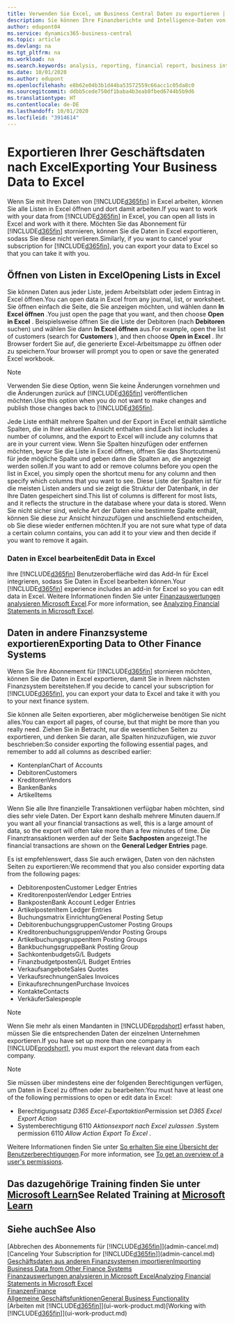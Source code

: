 ```yaml
---
title: Verwenden Sie Excel, um Business Central Daten zu exportieren | Microsoft Docs
description: Sie können Ihre Finanzberichte und Intelligence-Daten von Business Central in Excel exportieren, oder Ihre Financials Daten in Excel öffnen.
author: edupont04
ms.service: dynamics365-business-central
ms.topic: article
ms.devlang: na
ms.tgt_pltfrm: na
ms.workload: na
ms.search.keywords: analysis, reporting, financial report, business intelligence, BI, Excel
ms.date: 10/01/2020
ms.author: edupont
ms.openlocfilehash: e8b62e04b3b1d44ba53572559c66acc1c05da8c0
ms.sourcegitcommit: ddbb5cede750df1baba4b3eab8fbed6744b5b9d6
ms.translationtype: HT
ms.contentlocale: de-DE
ms.lasthandoff: 10/01/2020
ms.locfileid: "3914614"
---
```

# <a name="exporting-your-business-data-to-excel"></a><span data-ttu-id="1ac18-103">Exportieren Ihrer Geschäftsdaten nach Excel</span><span class="sxs-lookup"><span data-stu-id="1ac18-103">Exporting Your Business Data to Excel</span></span>
<span data-ttu-id="1ac18-104">Wenn Sie mit Ihren Daten von [!INCLUDE[d365fin](includes/d365fin_md.md)] in Excel arbeiten, können Sie alle Listen in Excel öffnen und dort damit arbeiten.</span><span class="sxs-lookup"><span data-stu-id="1ac18-104">If you want to work with your data from [!INCLUDE[d365fin](includes/d365fin_md.md)] in Excel, you can open all lists in Excel and work with it there.</span></span> <span data-ttu-id="1ac18-105">Möchten Sie das Abonnement für [!INCLUDE[d365fin](includes/d365fin_md.md)] stornieren, können Sie die Daten in Excel exportieren, sodass Sie diese nicht verlieren.</span><span class="sxs-lookup"><span data-stu-id="1ac18-105">Similarly, if you want to cancel your subscription for [!INCLUDE[d365fin](includes/d365fin_md.md)], you can export your data to Excel so that you can take it with you.</span></span>

## <a name="opening-lists-in-excel"></a><span data-ttu-id="1ac18-106">Öffnen von Listen in Excel</span><span class="sxs-lookup"><span data-stu-id="1ac18-106">Opening Lists in Excel</span></span>
<span data-ttu-id="1ac18-107">Sie können Daten aus jeder Liste, jedem Arbeitsblatt oder jedem Eintrag in Excel öffnen.</span><span class="sxs-lookup"><span data-stu-id="1ac18-107">You can open data in Excel from any journal, list, or worksheet.</span></span> <span data-ttu-id="1ac18-108">Sie öffnen einfach die Seite, die Sie anzeigen möchten, und wählen dann **In Excel öffnen** .</span><span class="sxs-lookup"><span data-stu-id="1ac18-108">You just open the page that you want, and then choose **Open in Excel** .</span></span> <span data-ttu-id="1ac18-109">Beispielsweise öffnen Sie die Liste der Debitoren (nach **Debitoren** suchen) und wählen Sie dann **In Excel öffnen** aus.</span><span class="sxs-lookup"><span data-stu-id="1ac18-109">For example, open the list of customers (search for **Customers** ), and then choose **Open in Excel** .</span></span> <span data-ttu-id="1ac18-110">Ihr Browser fordert Sie auf, die generierte Excel-Arbeitsmappe zu öffnen oder zu speichern.</span><span class="sxs-lookup"><span data-stu-id="1ac18-110">Your browser will prompt you to open or save the generated Excel workbook.</span></span>  

> [!NOTE]
> <span data-ttu-id="1ac18-111">Verwenden Sie diese Option, wenn Sie keine Änderungen vornehmen und die Änderungen zurück auf [!INCLUDE[d365fin](includes/d365fin_md.md)] veröffentlichen möchten.</span><span class="sxs-lookup"><span data-stu-id="1ac18-111">Use this option when you do not want to make changes and publish those changes back to [!INCLUDE[d365fin](includes/d365fin_md.md)].</span></span>  

<span data-ttu-id="1ac18-112">Jede Liste enthält mehrere Spalten und der Export in Excel enthält sämtliche Spalten, die in Ihrer aktuellen Ansicht enthalten sind.</span><span class="sxs-lookup"><span data-stu-id="1ac18-112">Each list includes a number of columns, and the export to Excel will include any columns that are in your current view.</span></span> <span data-ttu-id="1ac18-113">Wenn Sie Spalten hinzufügen oder entfernen möchten, bevor Sie die Liste in Excel öffnen, öffnen Sie das Shortcutmenü für jede mögliche Spalte und geben dann die Spalten an, die angezeigt werden sollen.</span><span class="sxs-lookup"><span data-stu-id="1ac18-113">If you want to add or remove columns before you open the list in Excel, you simply open the shortcut menu for any column and then specify which columns that you want to see.</span></span> <span data-ttu-id="1ac18-114">Diese Liste der Spalten ist für die meisten Listen anders und sie zeigt die Struktur der Datenbank, in der Ihre Daten gespeichert sind.</span><span class="sxs-lookup"><span data-stu-id="1ac18-114">This list of columns is different for most lists, and it reflects the structure in the database where your data is stored.</span></span> <span data-ttu-id="1ac18-115">Wenn Sie nicht sicher sind, welche Art der Daten eine bestimmte Spalte enthält, können Sie diese zur Ansicht hinzuzufügen und anschließend entscheiden, ob Sie diese wieder entfernen möchten.</span><span class="sxs-lookup"><span data-stu-id="1ac18-115">If you are not sure what type of data a certain column contains, you can add it to your view and then decide if you want to remove it again.</span></span>  

### <a name="edit-data-in-excel"></a><span data-ttu-id="1ac18-116">Daten in Excel bearbeiten</span><span class="sxs-lookup"><span data-stu-id="1ac18-116">Edit Data in Excel</span></span>
<span data-ttu-id="1ac18-117">Ihre [!INCLUDE[d365fin](includes/d365fin_md.md)] Benutzeroberfläche wird das Add-In für Excel integrieren, sodass Sie Daten in Excel bearbeiten können.</span><span class="sxs-lookup"><span data-stu-id="1ac18-117">Your [!INCLUDE[d365fin](includes/d365fin_md.md)] experience includes an add-in for Excel so you can edit data in Excel.</span></span> <span data-ttu-id="1ac18-118">Weitere Informationen finden Sie unter [Finanzauswertungen analysieren Microsoft Excel](finance-analyze-excel.md).</span><span class="sxs-lookup"><span data-stu-id="1ac18-118">For more information, see [Analyzing Financial Statements in Microsoft Excel](finance-analyze-excel.md).</span></span>  

## <a name="exporting-data-to-other-finance-systems"></a><span data-ttu-id="1ac18-119">Daten in andere Finanzsysteme exportieren</span><span class="sxs-lookup"><span data-stu-id="1ac18-119">Exporting Data to Other Finance Systems</span></span>
<span data-ttu-id="1ac18-120">Wenn Sie Ihre Abonnement für [!INCLUDE[d365fin](includes/d365fin_md.md)] stornieren möchten, können Sie die Daten in Excel exportieren, damit Sie in Ihrem nächsten Finanzsystem bereitstehen.</span><span class="sxs-lookup"><span data-stu-id="1ac18-120">If you decide to cancel your subscription for [!INCLUDE[d365fin](includes/d365fin_md.md)], you can export your data to Excel and take it with you to your next finance system.</span></span>  

<span data-ttu-id="1ac18-121">Sie können alle Seiten exportieren, aber möglicherweise benötigen Sie nicht alles.</span><span class="sxs-lookup"><span data-stu-id="1ac18-121">You can export all pages, of course, but that might be more than you really need.</span></span> <span data-ttu-id="1ac18-122">Ziehen Sie in Betracht, nur die wesentlichen Seiten zu exportieren, und denken Sie daran, alle Spalten hinzuzufügen, wie zuvor beschrieben:</span><span class="sxs-lookup"><span data-stu-id="1ac18-122">So consider exporting the following essential pages, and remember to add all columns as described earlier:</span></span>  

* <span data-ttu-id="1ac18-123">Kontenplan</span><span class="sxs-lookup"><span data-stu-id="1ac18-123">Chart of Accounts</span></span>  
* <span data-ttu-id="1ac18-124">Debitoren</span><span class="sxs-lookup"><span data-stu-id="1ac18-124">Customers</span></span>  
* <span data-ttu-id="1ac18-125">Kreditoren</span><span class="sxs-lookup"><span data-stu-id="1ac18-125">Vendors</span></span>  
* <span data-ttu-id="1ac18-126">Banken</span><span class="sxs-lookup"><span data-stu-id="1ac18-126">Banks</span></span>  
* <span data-ttu-id="1ac18-127">Artikel</span><span class="sxs-lookup"><span data-stu-id="1ac18-127">Items</span></span>  

<span data-ttu-id="1ac18-128">Wenn Sie alle Ihre finanzielle Transaktionen verfügbar haben möchten, sind dies sehr viele Daten. Der Export kann deshalb mehrere Minuten dauern.</span><span class="sxs-lookup"><span data-stu-id="1ac18-128">If you want all your financial transactions as well, this is a large amount of data, so the export will often take more than a few minutes of time.</span></span> <span data-ttu-id="1ac18-129">Die Finanztransaktionen werden auf der Seite **Sachposten** angezeigt.</span><span class="sxs-lookup"><span data-stu-id="1ac18-129">The financial transactions are shown on the **General Ledger Entries** page.</span></span>  

<span data-ttu-id="1ac18-130">Es ist empfehlenswert, dass Sie auch erwägen, Daten von den nächsten Seiten zu exportieren:</span><span class="sxs-lookup"><span data-stu-id="1ac18-130">We recommend that you also consider exporting data from the following pages:</span></span>  

* <span data-ttu-id="1ac18-131">Debitorenposten</span><span class="sxs-lookup"><span data-stu-id="1ac18-131">Customer Ledger Entries</span></span>  
* <span data-ttu-id="1ac18-132">Kreditorenposten</span><span class="sxs-lookup"><span data-stu-id="1ac18-132">Vendor Ledger Entries</span></span>  
* <span data-ttu-id="1ac18-133">Bankposten</span><span class="sxs-lookup"><span data-stu-id="1ac18-133">Bank Account Ledger Entries</span></span>  
* <span data-ttu-id="1ac18-134">Artikelposten</span><span class="sxs-lookup"><span data-stu-id="1ac18-134">Item Ledger Entries</span></span>  
* <span data-ttu-id="1ac18-135">Buchungsmatrix Einrichtung</span><span class="sxs-lookup"><span data-stu-id="1ac18-135">General Posting Setup</span></span>  
* <span data-ttu-id="1ac18-136">Debitorenbuchungsgruppen</span><span class="sxs-lookup"><span data-stu-id="1ac18-136">Customer Posting Groups</span></span>  
* <span data-ttu-id="1ac18-137">Kreditorenbuchungsgruppen</span><span class="sxs-lookup"><span data-stu-id="1ac18-137">Vendor Posting Groups</span></span>  
* <span data-ttu-id="1ac18-138">Artikelbuchungsgruppen</span><span class="sxs-lookup"><span data-stu-id="1ac18-138">Item Posting Groups</span></span>  
* <span data-ttu-id="1ac18-139">Bankbuchungsgruppe</span><span class="sxs-lookup"><span data-stu-id="1ac18-139">Bank Posting Group</span></span>  
* <span data-ttu-id="1ac18-140">Sachkontenbudgets</span><span class="sxs-lookup"><span data-stu-id="1ac18-140">G/L Budgets</span></span>  
* <span data-ttu-id="1ac18-141">Finanzbudgetposten</span><span class="sxs-lookup"><span data-stu-id="1ac18-141">G/L Budget Entries</span></span>  
* <span data-ttu-id="1ac18-142">Verkaufsangebote</span><span class="sxs-lookup"><span data-stu-id="1ac18-142">Sales Quotes</span></span>  
* <span data-ttu-id="1ac18-143">Verkaufsrechnungen</span><span class="sxs-lookup"><span data-stu-id="1ac18-143">Sales Invoices</span></span>  
* <span data-ttu-id="1ac18-144">Einkaufsrechnungen</span><span class="sxs-lookup"><span data-stu-id="1ac18-144">Purchase Invoices</span></span>  
* <span data-ttu-id="1ac18-145">Kontakte</span><span class="sxs-lookup"><span data-stu-id="1ac18-145">Contacts</span></span>  
* <span data-ttu-id="1ac18-146">Verkäufer</span><span class="sxs-lookup"><span data-stu-id="1ac18-146">Salespeople</span></span>  

> [!NOTE]  
> <span data-ttu-id="1ac18-147">Wenn Sie mehr als einen Mandanten in [!INCLUDE[prodshort](includes/prodshort.md)] erfasst haben, müssen Sie die entsprechenden Daten der einzelnen Unternehmen exportieren.</span><span class="sxs-lookup"><span data-stu-id="1ac18-147">If you have set up more than one company in [!INCLUDE[prodshort](includes/prodshort.md)], you must export the relevant data from each company.</span></span>

> [!NOTE]
> <span data-ttu-id="1ac18-148">Sie müssen über mindestens eine der folgenden Berechtigungen verfügen, um Daten in Excel zu öffnen oder zu bearbeiten:</span><span class="sxs-lookup"><span data-stu-id="1ac18-148">You must have at least one of the following permissions to open or edit data in Excel:</span></span>
>    - <span data-ttu-id="1ac18-149">Berechtigungssatz *D365 Excel-Exportaktion*</span><span class="sxs-lookup"><span data-stu-id="1ac18-149">Permission set *D365 Excel Export Action*</span></span>  
>    - <span data-ttu-id="1ac18-150">Systemberechtigung 6110 *Aktionsexport nach Excel zulassen* .</span><span class="sxs-lookup"><span data-stu-id="1ac18-150">System permission 6110 *Allow Action Export To Excel* .</span></span>  

<span data-ttu-id="1ac18-151">Weitere Informationen finden Sie unter [So erhalten Sie eine Übersicht der Benutzerberechtigungen](ui-define-granular-permissions.md#to-get-an-overview-of-a-users-permissions).</span><span class="sxs-lookup"><span data-stu-id="1ac18-151">For more information, see [To get an overview of a user's permissions](ui-define-granular-permissions.md#to-get-an-overview-of-a-users-permissions).</span></span>

## <a name="see-related-training-at-microsoft-learn"></a><span data-ttu-id="1ac18-152">Das dazugehörige Training finden Sie unter [Microsoft Learn](/learn/modules/configure-powerbi-excel-dynamics-365-business-central/index)</span><span class="sxs-lookup"><span data-stu-id="1ac18-152">See Related Training at [Microsoft Learn](/learn/modules/configure-powerbi-excel-dynamics-365-business-central/index)</span></span>

## <a name="see-also"></a><span data-ttu-id="1ac18-153">Siehe auch</span><span class="sxs-lookup"><span data-stu-id="1ac18-153">See Also</span></span>
<span data-ttu-id="1ac18-154">[Abbrechen des Abonnements für [!INCLUDE[d365fin](includes/d365fin_md.md)]](admin-cancel.md)</span><span class="sxs-lookup"><span data-stu-id="1ac18-154">[Canceling Your Subscription for [!INCLUDE[d365fin](includes/d365fin_md.md)]](admin-cancel.md)</span></span>  
[<span data-ttu-id="1ac18-155">Geschäftsdaten aus anderen Finanzsystemen importieren</span><span class="sxs-lookup"><span data-stu-id="1ac18-155">Importing Business Data from Other Finance Systems</span></span>](across-import-data-configuration-packages.md)  
[<span data-ttu-id="1ac18-156">Finanzauswertungen analysieren in Microsoft Excel</span><span class="sxs-lookup"><span data-stu-id="1ac18-156">Analyzing Financial Statements in Microsoft Excel</span></span>](finance-analyze-excel.md)  
[<span data-ttu-id="1ac18-157">Finanzen</span><span class="sxs-lookup"><span data-stu-id="1ac18-157">Finance</span></span>](finance.md)  
[<span data-ttu-id="1ac18-158">Allgemeine Geschäftsfunktionen</span><span class="sxs-lookup"><span data-stu-id="1ac18-158">General Business Functionality</span></span>](ui-across-business-areas.md)  
<span data-ttu-id="1ac18-159">[Arbeiten mit [!INCLUDE[d365fin](includes/d365fin_md.md)]](ui-work-product.md)</span><span class="sxs-lookup"><span data-stu-id="1ac18-159">[Working with [!INCLUDE[d365fin](includes/d365fin_md.md)]](ui-work-product.md)</span></span>  
